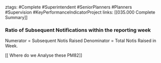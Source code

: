 ztags:
	#Complete
	#Superintendent
	#SeniorPlanners
	#Planners
	#Supervision
	#KeyPerformanceIndicatorProject 
links:
		[[035.000 Complete Summary]]


### Ratio of Subsequent Notifications within the reporting week

Numerator = Subsequent Notis Raised
Denominator = Total Notis Raised in Week.


[[ Where do we Analyse these PM82]]